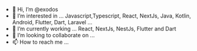 - 👋 Hi, I’m @exodos
- 👀 I’m interested in ... Javascript,Typescript, React, NextJs, Java, Kotlin, Android, Flutter, Dart, Laravel ...
- 🌱 I’m currently working ... React, NextJs, NestJs, Flutter and Dart
- 💞️ I’m looking to collaborate on ...
- 📫 How to reach me ...

<!---
exodos/exodos is a ✨ special ✨ repository because its `README.md` (this file) appears on your GitHub profile.
You can click the Preview link to take a look at your changes.
--->
